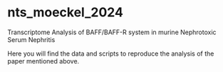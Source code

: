 # nts_moeckel_2024
Transcriptome Analysis of BAFF/BAFF-R system in murine Nephrotoxic Serum Nephritis

Here you will find the data and scripts to reproduce the analysis of the paper mentioned above.
